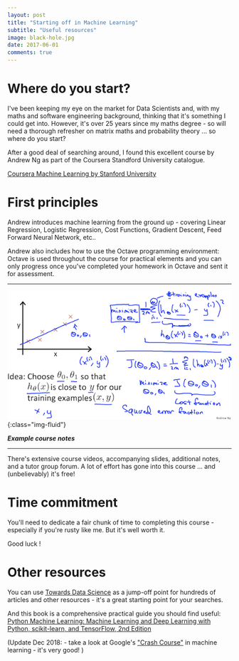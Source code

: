 ```yaml
---
layout: post
title: "Starting off in Machine Learning"
subtitle: "Useful resources"
image: black-hole.jpg
date: 2017-06-01
comments: true
---
```

# Where do you start?
I've been keeping my eye on the market for Data Scientists and, with my maths and software engineering background, thinking that it's something I could get into.   However, it's over 25 years since my maths degree - so will need a thorough refresher on matrix maths and probability theory ... so where do you start?

After a good deal of searching around, I found this excellent course by Andrew Ng as part of the Coursera Standford University catalogue.

[Coursera Machine Learning by Stanford University](https://www.coursera.org/learn/machine-learning)

# First principles
Andrew introduces machine learning from the ground up - covering Linear Regression, Logistic Regression, Cost Functions, Gradient Descent, Feed Forward Neural Network, etc..

Andrew also includes how to use the Octave programming environment:  Octave is used throughout the course for practical elements and you can only progress once you've completed your homework in Octave and sent it for assessment.

___

![Powerpoint Slide](/assets/images/stanford1.png){:class="img-fluid"}

**_Example course notes_**

___

There's extensive course videos, accompanying slides, additional notes, and a tutor group forum.  A lot of effort has gone into this course ... and (unbelievably) it's free!


# Time commitment
You'll need to dedicate a fair chunk of time to completing this course - especially if you're rusty like me.   But it's well worth it.

Good luck !

# Other resources
You can use [Towards Data Science](https://towardsdatascience.com/machine-learning/home) as a jump-off point for hundreds of articles and other resources - it's a great starting point for your searches.

And this book is a comprehensive practical guide you should find useful: [Python Machine Learning: Machine Learning and Deep Learning with Python, scikit-learn, and TensorFlow, 2nd Edition](https://www.amazon.co.uk/dp/1787125939/?coliid=I3TNPRQ2NP835U&colid=16C6HSG7B9O5A&psc=0&ref_=lv_ov_lig_dp_it)

(Update Dec 2018: - take a look at Google's ["Crash Course"](https://developers.google.com/machine-learning/crash-course/) in machine learning - it's very good! )